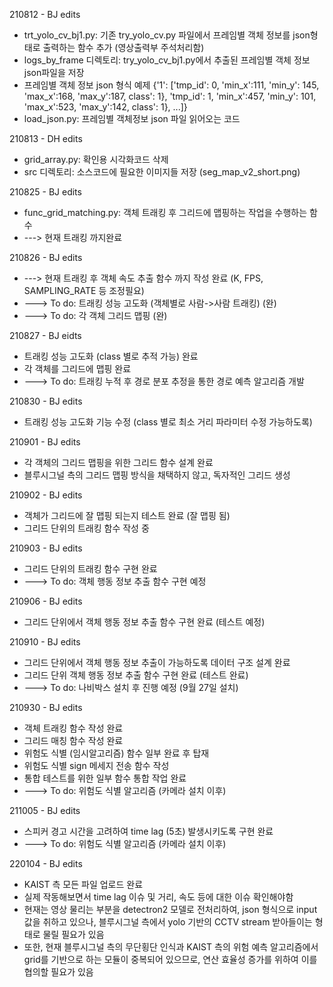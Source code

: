 210812 - BJ edits
- trt_yolo_cv_bj1.py: 기존 try_yolo_cv.py 파일에서 프레임별 객체 정보를 json형태로 출력하는 함수 추가 (영상출력부 주석처리함)
- logs_by_frame 디렉토리: try_yolo_cv_bj1.py에서 추출된 프레임별 객체 정보 json파일을 저장
- 프레임별 객체 정보 json 형식 예제 {'1': ['tmp_id': 0, 'min_x':111, 'min_y': 145, 'max_x':168, 'max_y':187, class': 1}, 'tmp_id': 1, 'min_x':457, 'min_y': 101, 'max_x':523, 'max_y':142, class': 1}, ...]}
- load_json.py: 프레임별 객체정보 json 파일 읽어오는 코드 

210813 - DH edits
- grid_array.py: 확인용 시각화코드 삭제
- src 디렉토리: 소스코드에 필요한 이미지들 저장 (seg_map_v2_short.png)

210825 - BJ edits
- func_grid_matching.py: 객체 트래킹 후 그리드에 맵핑하는 작업을 수행하는 함수
- ---> 현재 트래킹 까지완료 

210826 - BJ edits
- ---> 현재 트래킹 후 객체 속도 추출 함수 까지 작성 완료 (K, FPS, SAMPLING_RATE 등 조정필요)
- ---> To do: 트래킹 성능 고도화 (객체별로 사람->사람 트래킹) (완)
- ---> To do: 각 객체 그리드 맵핑 (완)

210827 - BJ eidts
- 트래킹 성능 고도화 (class 별로 추적 가능) 완료
- 각 객체를 그리드에 맵핑 완료
- ---> To do: 트래킹 누적 후 경로 분포 추정을 통한 경로 예측 알고리즘 개발

210830 - BJ edits
- 트래킹 성능 고도화 기능 수정 (class 별로 최소 거리 파라미터 수정 가능하도록)

210901 - BJ edits
- 각 객체의 그리드 맵핑을 위한 그리드 함수 설계 완료
- 블루시그널 측의 그리드 맵핑 방식을 채택하지 않고, 독자적인 그리드 생성

210902 - BJ edits
- 객체가 그리드에 잘 맵핑 되는지 테스트 완료 (잘 맵핑 됨)
- 그리드 단위의 트래킹 함수 작성 중

210903 - BJ edits
- 그리드 단위의 트래킹 함수 구현 완료
- ---> To do: 객체 행동 정보 추출 함수 구현 예정

210906 - BJ edits
- 그리드 단위에서 객체 행동 정보 추출 함수 구현 완료 (테스트 예정)

210910 - BJ edits
- 그리드 단위에서 객체 행동 정보 추출이 가능하도록 데이터 구조 설계 완료
- 그리드 단위 객체 행동 정보 추출 함수 구현 완료 (테스트 완료) 
- ---> To do: 나비박스 설치 후 진행 예정 (9월 27일 설치)

210930 - BJ edits
- 객체 트래킹 함수 작성 완료
- 그리드 매칭 함수 작성 완료
- 위험도 식별 (임시알고리즘) 함수 일부 완료 후 탑재
- 위험도 식별 sign 메세지 전송 함수 작성
- 통합 테스트를 위한 일부 함수 통합 작업 완료
- ---> To do: 위험도 식별 알고리즘  (카메라 설치 이후)

211005 - BJ edits
- 스피커 경고 시간을 고려하여 time lag (5초) 발생시키도록 구현 완료
- ---> To do: 위험도 식별 알고리즘  (카메라 설치 이후)

220104 - BJ edits
- KAIST 측 모든 파일 업로드 완료
- 실제 작동해보면서 time lag 이슈 및 거리, 속도 등에 대한 이슈 확인해야함
- 현재는 영상 물리는 부분을 detectron2 모델로 전처리하여, json 형식으로 input값을 취하고 있으나, 블루시그널 측에서 yolo 기반의 CCTV stream 받아들이는 형태로 물릴 필요가 있음
- 또한, 현재 블루시그널 측의 무단횡단 인식과 KAIST 측의 위험 예측 알고리즘에서 grid를 기반으로 하는 모듈이 중복되어 있으므로, 연산 효율성 증가를 위하여 이를 협의할 필요가 있음
